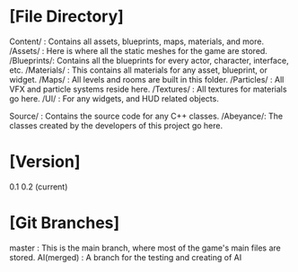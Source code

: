 [File Directory]
================

Content/ : Contains all assets, blueprints, maps, materials, and more.
    /Assets/    : Here is where all the static meshes for the game are stored.
    /Blueprints/: Contains all the blueprints for every actor, character, interface, etc.
    /Materials/ : This contains all materials for any asset, blueprint, or widget.
    /Maps/      : All levels and rooms are built in this folder.
    /Particles/ : All VFX and particle systems reside here.
    /Textures/  : All textures for materials go here.
    /UI/        : For any widgets, and HUD related objects.

Source/ : Contains the source code for any C++ classes.
    /Abeyance/: The classes created by the developers of this project go here.

[Version]
=========
0.1
0.2 (current)

[Git Branches]
==============
master     : This is the main branch, where most of the game's main files are stored.
AI(merged) : A branch for the testing and creating of AI
